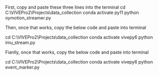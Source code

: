 First, copy and paste these three lines into the terminal
cd C:\VIVEPro2\Projects\data_collection 
conda activate py11
python oymotion_streamer.py

Then, once that works, copy the below code and paste into terminal

cd C:\VIVEPro2\Projects\data_collection
conda activate vivepy6
python imu_stream.py

Fianlly, once that works, copy the below code and paste into terminal

cd C:\VIVEPro2\Projects\data_collection
conda activate vivepy6
python event_marker.py

